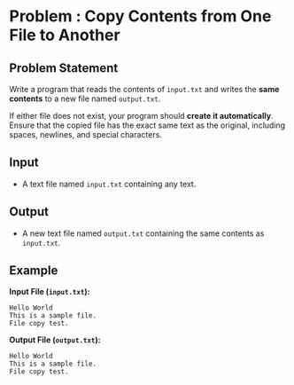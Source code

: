 # Problem : Copy Contents from One File to Another

## Problem Statement

Write a program that reads the contents of `input.txt` and writes the **same contents** to a new file named `output.txt`.

If either file does not exist, your program should **create it automatically**.  
Ensure that the copied file has the exact same text as the original, including spaces, newlines, and special characters.

## Input

- A text file named `input.txt` containing any text.

## Output

- A new text file named `output.txt` containing the same contents as `input.txt`.

## Example

**Input File (`input.txt`):**

```text
Hello World
This is a sample file.
File copy test.
```

**Output File (`output.txt`):**

```text
Hello World
This is a sample file.
File copy test.
```
